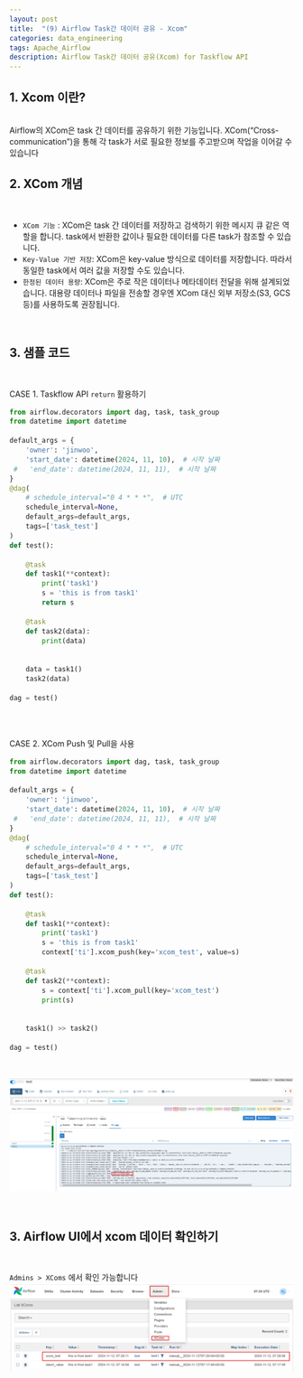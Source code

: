 ```yaml
---
layout: post
title:  "(9) Airflow Task간 데이터 공유 - Xcom"
categories: data_engineering
tags: Apache_Airflow
description: Airflow Task간 데이터 공유(Xcom) for Taskflow API
---
```


<h2>
    <span class = "jjw_h2_style">1. Xcom 이란? </span>
</h2>
<br>
Airflow의 XCom은 task 간 데이터를 공유하기 위한 기능입니다. XCom(“Cross-communication”)을 통해 각 task가 서로 필요한 정보를 주고받으며 작업을 이어갈 수 있습니다
<br>

<h2>
    <span class = "jjw_h2_style">2. XCom 개념 </span>
</h2>
<br>

* `XCom 기능` : XCom은 task 간 데이터를 저장하고 검색하기 위한 메시지 큐 같은 역할을 합니다. task에서 반환한 값이나 필요한 데이터를 다른 task가 참조할 수 있습니다.
* `Key-Value 기반 저장`: XCom은 key-value 방식으로 데이터를 저장합니다. 따라서 동일한 task에서 여러 값을 저장할 수도 있습니다.
* `한정된 데이터 용량`: XCom은 주로 작은 데이터나 메타데이터 전달을 위해 설계되었습니다. 대용량 데이터나 파일을 전송할 경우엔 XCom 대신 외부 저장소(S3, GCS 등)를 사용하도록 권장됩니다.


<br>


<h2>
    <span class = "jjw_h2_style">3. 샘플 코드 </span>
</h2>
<br>

CASE 1. Taskflow API `return` 활용하기 

~~~python
from airflow.decorators import dag, task, task_group
from datetime import datetime

default_args = {
    'owner': 'jinwoo',
    'start_date': datetime(2024, 11, 10),  # 시작 날짜
 #   'end_date': datetime(2024, 11, 11),  # 시작 날짜
}
@dag(
    # schedule_interval="0 4 * * *",  # UTC
    schedule_interval=None,
    default_args=default_args,
    tags=['task_test']
)
def test():

    @task
    def task1(**context):
        print('task1')
        s = 'this is from task1'
        return s
        
    @task
    def task2(data):
        print(data)


    data = task1()
    task2(data)

dag = test()
~~~
<br>


<br>

CASE 2. XCom Push 및 Pull을 사용

~~~python
from airflow.decorators import dag, task, task_group
from datetime import datetime

default_args = {
    'owner': 'jinwoo',
    'start_date': datetime(2024, 11, 10),  # 시작 날짜
 #   'end_date': datetime(2024, 11, 11),  # 시작 날짜
}
@dag(
    # schedule_interval="0 4 * * *",  # UTC
    schedule_interval=None,
    default_args=default_args,
    tags=['task_test']
)
def test():

    @task
    def task1(**context):
        print('task1')
        s = 'this is from task1'
        context['ti'].xcom_push(key='xcom_test', value=s)
        
    @task
    def task2(**context):
        s = context['ti'].xcom_pull(key='xcom_test')
        print(s)


    task1() >> task2()

dag = test()
~~~
<br>

![Xixia](/assets/images/dataengineer/20241112airflowxcom1.png)

<br>


<h2>
    <span class = "jjw_h2_style">3. Airflow UI에서 xcom 데이터 확인하기 </span>
</h2>
<br>

`Admins > XComs` 에서 확인 가능합니다 
<br>
![Xixia](/assets/images/dataengineer/20241112airflowxcom2.png)
